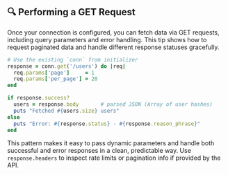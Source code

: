 ## 🔍 Performing a GET Request

Once your connection is configured, you can fetch data via GET requests, including query parameters and error handling. This tip shows how to request paginated data and handle different response statuses gracefully.

```ruby
# Use the existing `conn` from initializer
response = conn.get('/users') do |req|
  req.params['page']     = 1
  req.params['per_page'] = 20
end

if response.success?
  users = response.body       # parsed JSON (Array of user hashes)
  puts "Fetched #{users.size} users"
else
  puts "Error: #{response.status} - #{response.reason_phrase}"
end
```

This pattern makes it easy to pass dynamic parameters and handle both successful and error responses in a clean, predictable way. Use `response.headers` to inspect rate limits or pagination info if provided by the API.
